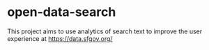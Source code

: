 # open-data-search
This project aims to use analytics of search text to improve the user experience at https://data.sfgov.org/
